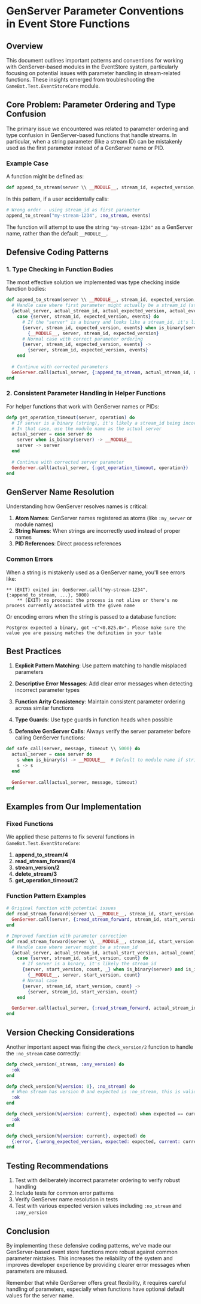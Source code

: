 # GenServer Parameter Conventions in Event Store Functions

## Overview

This document outlines important patterns and conventions for working with GenServer-based modules in the EventStore system, particularly focusing on potential issues with parameter handling in stream-related functions. These insights emerged from troubleshooting the `GameBot.Test.EventStoreCore` module.

## Core Problem: Parameter Ordering and Type Confusion

The primary issue we encountered was related to parameter ordering and type confusion in GenServer-based functions that handle streams. In particular, when a string parameter (like a stream ID) can be mistakenly used as the first parameter instead of a GenServer name or PID.

### Example Case

A function might be defined as:

```elixir
def append_to_stream(server \\ __MODULE__, stream_id, expected_version, events)
```

In this pattern, if a user accidentally calls:

```elixir
# Wrong order - using stream_id as first parameter
append_to_stream("my-stream-1234", :no_stream, events)
```

The function will attempt to use the string `"my-stream-1234"` as a GenServer name, rather than the default `__MODULE__`.

## Defensive Coding Patterns

### 1. Type Checking in Function Bodies

The most effective solution we implemented was type checking inside function bodies:

```elixir
def append_to_stream(server \\ __MODULE__, stream_id, expected_version, events) do
  # Handle case where first parameter might actually be a stream_id (string)
  {actual_server, actual_stream_id, actual_expected_version, actual_events} =
    case {server, stream_id, expected_version, events} do
      # If the "server" is a binary and looks like a stream_id, it's likely the stream_id was passed first
      {server, stream_id, expected_version, events} when is_binary(server) ->
        {__MODULE__, server, stream_id, expected_version}
      # Normal case with correct parameter ordering
      {server, stream_id, expected_version, events} ->
        {server, stream_id, expected_version, events}
    end
    
  # Continue with corrected parameters
  GenServer.call(actual_server, {:append_to_stream, actual_stream_id, actual_expected_version, actual_events})
end
```

### 2. Consistent Parameter Handling in Helper Functions

For helper functions that work with GenServer names or PIDs:

```elixir
defp get_operation_timeout(server, operation) do
  # If server is a binary (string), it's likely a stream_id being incorrectly passed
  # In that case, use the module name as the actual server
  actual_server = case server do
    server when is_binary(server) -> __MODULE__
    server -> server
  end
  
  # Continue with corrected server parameter
  GenServer.call(actual_server, {:get_operation_timeout, operation})
end
```

## GenServer Name Resolution

Understanding how GenServer resolves names is critical:

1. **Atom Names**: GenServer names registered as atoms (like `:my_server` or module names)
2. **String Names**: When strings are incorrectly used instead of proper names
3. **PID References**: Direct process references

### Common Errors

When a string is mistakenly used as a GenServer name, you'll see errors like:

```
** (EXIT) exited in: GenServer.call("my-stream-1234", {:append_to_stream, ...}, 5000)
    ** (EXIT) no process: the process is not alive or there's no process currently associated with the given name
```

Or encoding errors when the string is passed to a database function:

```
Postgrex expected a binary, got ~c"<0.825.0>". Please make sure the value you are passing matches the definition in your table
```

## Best Practices

1. **Explicit Pattern Matching**: Use pattern matching to handle misplaced parameters
   
2. **Descriptive Error Messages**: Add clear error messages when detecting incorrect parameter types

3. **Function Arity Consistency**: Maintain consistent parameter ordering across similar functions

4. **Type Guards**: Use type guards in function heads when possible

5. **Defensive GenServer Calls**: Always verify the server parameter before calling GenServer functions:

```elixir
def safe_call(server, message, timeout \\ 5000) do
  actual_server = case server do
    s when is_binary(s) -> __MODULE__  # Default to module name if string
    s -> s
  end
  
  GenServer.call(actual_server, message, timeout)
end
```

## Examples from Our Implementation

### Fixed Functions

We applied these patterns to fix several functions in `GameBot.Test.EventStoreCore`:

1. **append_to_stream/4**
2. **read_stream_forward/4** 
3. **stream_version/2**
4. **delete_stream/3**
5. **get_operation_timeout/2**

### Function Pattern Examples

```elixir
# Original function with potential issues
def read_stream_forward(server \\ __MODULE__, stream_id, start_version \\ 0, count \\ 1000) do
  GenServer.call(server, {:read_stream_forward, stream_id, start_version, count})
end

# Improved function with parameter correction
def read_stream_forward(server \\ __MODULE__, stream_id, start_version \\ 0, count \\ 1000) do
  # Handle case where server might be a stream_id
  {actual_server, actual_stream_id, actual_start_version, actual_count} =
    case {server, stream_id, start_version, count} do
      # If server is a binary, it's likely the stream_id
      {server, start_version, count, _} when is_binary(server) and is_integer(start_version) ->
        {__MODULE__, server, start_version, count}
      # Normal case
      {server, stream_id, start_version, count} ->
        {server, stream_id, start_version, count}
    end

  GenServer.call(actual_server, {:read_stream_forward, actual_stream_id, actual_start_version, actual_count})
end
```

## Version Checking Considerations

Another important aspect was fixing the `check_version/2` function to handle the `:no_stream` case correctly:

```elixir
defp check_version(_stream, :any_version) do
  :ok
end

defp check_version(%{version: 0}, :no_stream) do
  # When stream has version 0 and expected is :no_stream, this is valid
  :ok
end

defp check_version(%{version: current}, expected) when expected == current do
  :ok
end

defp check_version(%{version: current}, expected) do
  {:error, {:wrong_expected_version, expected: expected, current: current}}
end
```

## Testing Recommendations

1. Test with deliberately incorrect parameter ordering to verify robust handling
2. Include tests for common error patterns
3. Verify GenServer name resolution in tests
4. Test with various expected version values including `:no_stream` and `:any_version`

## Conclusion

By implementing these defensive coding patterns, we've made our GenServer-based event store functions more robust against common parameter mistakes. This increases the reliability of the system and improves developer experience by providing clearer error messages when parameters are misused.

Remember that while GenServer offers great flexibility, it requires careful handling of parameters, especially when functions have optional default values for the server name. 